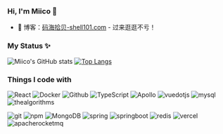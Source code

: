 ### Hi, I'm Miico 👋
- :pencil: 博客：[码海拾贝-shell101.com](https://www.shell101.com) - 过来逛逛不亏！

### My Status ✨
  ![Miico's GitHub stats](https://github-readme-stats.vercel.app/api?username=codeagles&count_private=true&hide=issues)
  [![Top Langs](https://github-readme-stats.vercel.app/api/top-langs/?username=codeagles&layout=compact)](https://github.com/anuraghazra/github-readme-stats)


### Things I code with 
<p>
  <img alt="React" src="https://img.shields.io/badge/-React-45b8d8?style=flat-square&logo=react&logoColor=white" />
  <img alt="Docker" src="https://img.shields.io/badge/-Docker-46a2f1?style=flat-square&logo=docker&logoColor=white" />
  <img alt="Github" src="https://img.shields.io/badge/-Github-181717?style=flat-square&logo=Github&logoColor=white" />
  <img alt="TypeScript" src="https://img.shields.io/badge/-TypeScript-007ACC?style=flat-square&logo=typescript&logoColor=white" />
  <img alt="Apollo" src="https://img.shields.io/badge/-Apollo-311C87?style=flat-square&logo=apollo-graphql&logoColor=white" />
   <img alt="vuedotjs" src="https://img.shields.io/badge/-VuePress-4FC08D?style=flat-square&logo=vuedotjs&logoColor=white" />
 <img alt="mysql" src="https://img.shields.io/badge/-Mysql-4479A1?style=flat-square&logo=mysql&logoColor=white"/>
  <img alt="thealgorithms" src="https://img.shields.io/badge/-Algorithms-00BCB4?style=flat-square&logo=thealgorithms&logoColor=white"/>
</p>
<p>
  <img alt="git" src="https://img.shields.io/badge/-Git-F05032?style=flat-square&logo=git&logoColor=white" />
  <img alt="npm" src="https://img.shields.io/badge/-NPM-CB3837?style=flat-square&logo=npm&logoColor=white" />
  <img alt="MongoDB" src="https://img.shields.io/badge/-MongoDB-13aa52?style=flat-square&logo=mongodb&logoColor=white" />
  <img alt="spring" src="https://img.shields.io/badge/-Spring-6DB33F?style=flat-square&logo=spring&logoColor=white" />
  <img alt="springboot" src="https://img.shields.io/badge/-Springboot-6DB33F?style=flat-square&logo=springboot&logoColor=white" />
     <img alt="redis" src="https://img.shields.io/badge/-Redis-FF4438?style=flat-square&logo=redis&logoColor=white" />
   <img alt="vercel" src="https://img.shields.io/badge/-Vercel-000000?style=flat-square&logo=vercel&logoColor=white" /> 
  <img alt="apacherocketmq" src="https://img.shields.io/badge/-RockerMQ-D77310?style=flat-square&logo=apacherocketmq&logoColor=white" /> 
</p>
